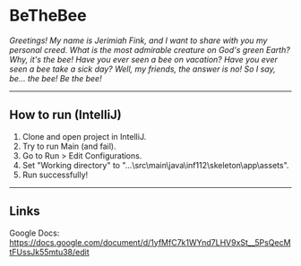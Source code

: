 # BeTheBee

*Greetings! My name is Jerimiah Fink, and I want to share with you my personal creed. What is the most admirable creature on God's green Earth? Why, it's the bee! Have you ever seen a bee on vacation? Have you ever seen a bee take a sick day? Well, my friends, the answer is no! So I say, be… the bee! Be the bee!*

----
## How to run (IntelliJ)

1. Clone and open project in IntelliJ.
2. Try to run Main (and fail).
3. Go to Run > Edit Configurations.
4. Set "Working directory" to "...\src\main\java\inf112\skeleton\app\assets".
5. Run successfully!

----

## Links

Google Docs:
https://docs.google.com/document/d/1yfMfC7k1WYnd7LHV9xSt__5PsQecMtFUssJk55mtu38/edit

